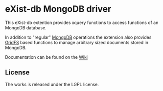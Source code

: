 eXist-db MongoDB driver
========================================

This eXist-db extention provides xquery functions to access functions of an MongoDB database.

In addition to "regular" [MongoDB](https://github.com/dizzzz/eXistdb-MongoDB-extension/wiki/MongoDB) operations the extension also provides [GridFS](https://github.com/dizzzz/eXistdb-MongoDB-extension/wiki/GridFS) based functions to manage arbitrary sized documents stored in MongoDB.

Documentation can be found on the [Wiki](https://github.com/dizzzz/eXistdb-MongoDB-extension/wiki)


## License

The works is released under the LGPL license.
